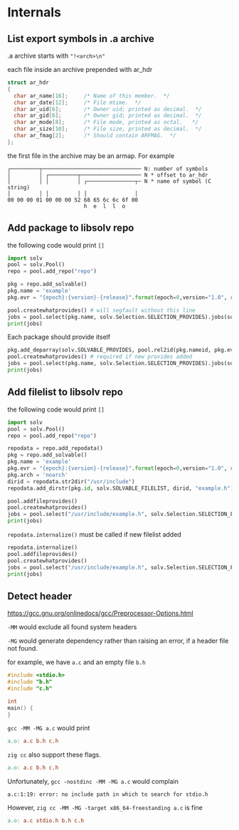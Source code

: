# Internals

## List export symbols in .a archive

.a archive starts with `"!<arch>\n"`

each file inside an archive prepended with ar_hdr

```c
struct ar_hdr
{
  char ar_name[16];		/* Name of this member.  */
  char ar_date[12];		/* File mtime.  */                      
  char ar_uid[6];		/* Owner uid; printed as decimal.  */
  char ar_gid[6];		/* Owner gid; printed as decimal.  */
  char ar_mode[8];		/* File mode, printed as octal.   */
  char ar_size[10];		/* File size, printed as decimal.  */
  char ar_fmag[2];		/* Should contain ARFMAG.  */
};
```

the first file in the archive may be an armap. For example

```
┌─────────┬─────────────────────────────── N: number of symbols
│         │ ┌─────────┬─────────────────── N * offset to ar_hdr
│         │ │         │ ┌───────────────┬─ N * name of symbol (C string)
│         │ │         │ │               │
00 00 00 01 00 00 00 52 68 65 6c 6c 6f 00 
                        h  e  l  l  o
```

## Add package to libsolv repo

the following code would print `[]`

```python
import solv
pool = solv.Pool()
repo = pool.add_repo("repo")

pkg = repo.add_solvable()
pkg.name = 'example'
pkg.evr = "{epoch}:{version}-{release}".format(epoch=0,version="1.0", release="1")

pool.createwhatprovides() # will segfault without this line
jobs = pool.select(pkg.name, solv.Selection.SELECTION_PROVIDES).jobs(solv.Job.SOLVER_INSTALL)
print(jobs)
```

Each package should provide itself

```python
pkg.add_deparray(solv.SOLVABLE_PROVIDES, pool.rel2id(pkg.nameid, pkg.evrid, solv.REL_EQ))
pool.createwhatprovides() # required if new provides added
jobs = pool.select(pkg.name, solv.Selection.SELECTION_PROVIDES).jobs(solv.Job.SOLVER_INSTALL)
print(jobs)
```

## Add filelist to libsolv repo

the following code would print `[]`

```python
import solv
pool = solv.Pool()
repo = pool.add_repo("repo")

repodata = repo.add_repodata()
pkg = repo.add_solvable()
pkg.name = 'example'
pkg.evr = "{epoch}:{version}-{release}".format(epoch=0,version="1.0", release="1")
pkg.arch = 'noarch'
dirid = repodata.str2dir("/usr/include")
repodata.add_dirstr(pkg.id, solv.SOLVABLE_FILELIST, dirid, "example.h")

pool.addfileprovides()
pool.createwhatprovides()
jobs = pool.select("/usr/include/example.h", solv.Selection.SELECTION_FILELIST).jobs(solv.Job.SOLVER_INSTALL)
print(jobs)
```

`repodata.internalize()` must be called if new filelist added

```python
repodata.internalize()
pool.addfileprovides()
pool.createwhatprovides()
jobs = pool.select("/usr/include/example.h", solv.Selection.SELECTION_FILELIST).jobs(solv.Job.SOLVER_INSTALL)
print(jobs)
```

## Detect header

https://gcc.gnu.org/onlinedocs/gcc/Preprocessor-Options.html

`-MM` would exclude all found system headers

`-MG` would generate dependency rather than raising an error, if a header file not found.

for example, we have `a.c` and an empty file `b.h`

```c
#include <stdio.h>
#include "b.h"
#include "c.h"

int
main() {
}
```

`gcc -MM -MG a.c` would print

```makefile
a.o: a.c b.h c.h
```

`zig cc` also support these flags.

```makefile
a.o: a.c b.h c.h
```

Unfortunately, `gcc -nostdinc -MM -MG a.c` would complain

```
a.c:1:19: error: no include path in which to search for stdio.h
```

However, `zig cc -MM -MG -target x86_64-freestanding a.c` is fine

```makefile
a.o: a.c stdio.h b.h c.h
```
